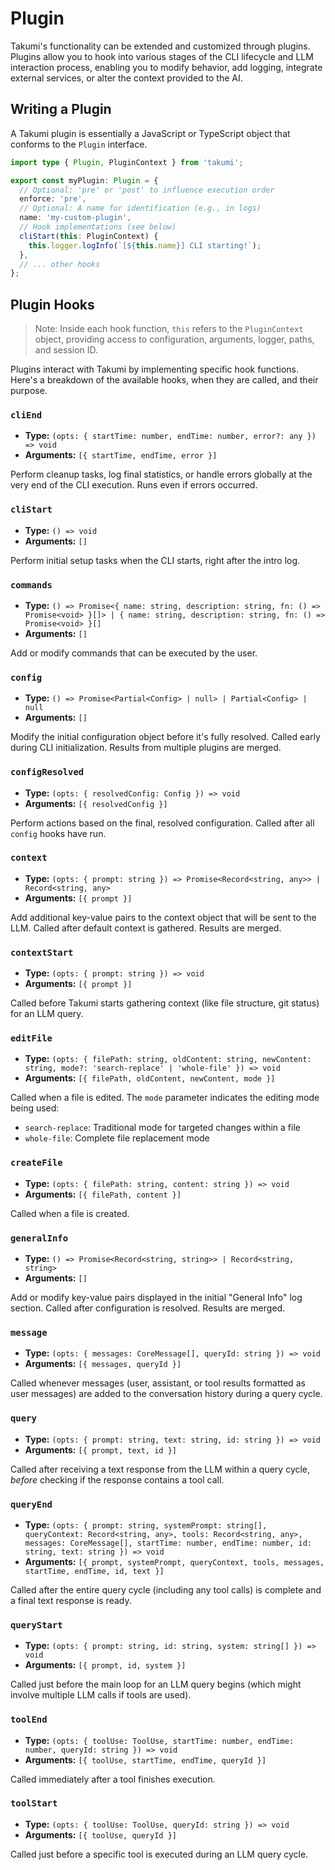 # Plugin

Takumi's functionality can be extended and customized through plugins. Plugins allow you to hook into various stages of the CLI lifecycle and LLM interaction process, enabling you to modify behavior, add logging, integrate external services, or alter the context provided to the AI.

## Writing a Plugin

A Takumi plugin is essentially a JavaScript or TypeScript object that conforms to the `Plugin` interface.

```typescript
import type { Plugin, PluginContext } from 'takumi';

export const myPlugin: Plugin = {
  // Optional: 'pre' or 'post' to influence execution order
  enforce: 'pre',
  // Optional: A name for identification (e.g., in logs)
  name: 'my-custom-plugin',
  // Hook implementations (see below)
  cliStart(this: PluginContext) {
    this.logger.logInfo(`[${this.name}] CLI starting!`);
  },
  // ... other hooks
};
```

## Plugin Hooks

> Note: Inside each hook function, `this` refers to the `PluginContext` object, providing access to configuration, arguments, logger, paths, and session ID.

Plugins interact with Takumi by implementing specific hook functions. Here's a breakdown of the available hooks, when they are called, and their purpose.

### `cliEnd`

-   **Type:** `(opts: { startTime: number, endTime: number, error?: any }) => void`
-   **Arguments:** `[{ startTime, endTime, error }]`

Perform cleanup tasks, log final statistics, or handle errors globally at the very end of the CLI execution. Runs even if errors occurred.

### `cliStart`

-   **Type:** `() => void`
-   **Arguments:** `[]`

Perform initial setup tasks when the CLI starts, right after the intro log.

### `commands`

-   **Type:** `() => Promise<{ name: string, description: string, fn: () => Promise<void> }[]> | { name: string, description: string, fn: () => Promise<void> }[]`
-   **Arguments:** `[]`

Add or modify commands that can be executed by the user.

### `config`

-   **Type:** `() => Promise<Partial<Config> | null> | Partial<Config> | null`
-   **Arguments:** `[]`

Modify the initial configuration object before it's fully resolved. Called early during CLI initialization. Results from multiple plugins are merged.

### `configResolved`

-   **Type:** `(opts: { resolvedConfig: Config }) => void`
-   **Arguments:** `[{ resolvedConfig }]`

Perform actions based on the final, resolved configuration. Called after all `config` hooks have run.

### `context`

-   **Type:** `(opts: { prompt: string }) => Promise<Record<string, any>> | Record<string, any>`
-   **Arguments:** `[{ prompt }]`

Add additional key-value pairs to the context object that will be sent to the LLM. Called after default context is gathered. Results are merged.

### `contextStart`

-   **Type:** `(opts: { prompt: string }) => void`
-   **Arguments:** `[{ prompt }]`

Called before Takumi starts gathering context (like file structure, git status) for an LLM query.

### `editFile`

-   **Type:** `(opts: { filePath: string, oldContent: string, newContent: string, mode?: 'search-replace' | 'whole-file' }) => void`
-   **Arguments:** `[{ filePath, oldContent, newContent, mode }]`

Called when a file is edited. The `mode` parameter indicates the editing mode being used:
- `search-replace`: Traditional mode for targeted changes within a file
- `whole-file`: Complete file replacement mode

### `createFile`

-   **Type:** `(opts: { filePath: string, content: string }) => void`
-   **Arguments:** `[{ filePath, content }]`

Called when a file is created.

### `generalInfo`

-   **Type:** `() => Promise<Record<string, string>> | Record<string, string>`
-   **Arguments:** `[]`

Add or modify key-value pairs displayed in the initial "General Info" log section. Called after configuration is resolved. Results are merged.

### `message`

-   **Type:** `(opts: { messages: CoreMessage[], queryId: string }) => void`
-   **Arguments:** `[{ messages, queryId }]`

Called whenever messages (user, assistant, or tool results formatted as user messages) are added to the conversation history during a query cycle.

### `query`

-   **Type:** `(opts: { prompt: string, text: string, id: string }) => void`
-   **Arguments:** `[{ prompt, text, id }]`

Called after receiving a text response from the LLM within a query cycle, *before* checking if the response contains a tool call.

### `queryEnd`

-   **Type:** `(opts: { prompt: string, systemPrompt: string[], queryContext: Record<string, any>, tools: Record<string, any>, messages: CoreMessage[], startTime: number, endTime: number, id: string, text: string }) => void`
-   **Arguments:** `[{ prompt, systemPrompt, queryContext, tools, messages, startTime, endTime, id, text }]`

Called after the entire query cycle (including any tool calls) is complete and a final text response is ready.

### `queryStart`

-   **Type:** `(opts: { prompt: string, id: string, system: string[] }) => void`
-   **Arguments:** `[{ prompt, id, system }]`

Called just before the main loop for an LLM query begins (which might involve multiple LLM calls if tools are used).

### `toolEnd`

-   **Type:** `(opts: { toolUse: ToolUse, startTime: number, endTime: number, queryId: string }) => void`
-   **Arguments:** `[{ toolUse, startTime, endTime, queryId }]`

Called immediately after a tool finishes execution.

### `toolStart`

-   **Type:** `(opts: { toolUse: ToolUse, queryId: string }) => void`
-   **Arguments:** `[{ toolUse, queryId }]`

Called just before a specific tool is executed during an LLM query cycle.